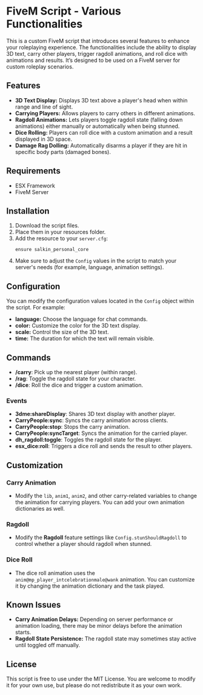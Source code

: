 # FiveM Script - Various Functionalities

This is a custom FiveM script that introduces several features to enhance your roleplaying experience. The functionalities include the ability to display 3D text, carry other players, trigger ragdoll animations, and roll dice with animations and results. It’s designed to be used on a FiveM server for custom roleplay scenarios. 

## Features

- **3D Text Display:** Displays 3D text above a player's head when within range and line of sight.
- **Carrying Players:** Allows players to carry others in different animations.
- **Ragdoll Animations:** Lets players toggle ragdoll state (falling down animations) either manually or automatically when being stunned.
- **Dice Rolling:** Players can roll dice with a custom animation and a result displayed in 3D space.
- **Damage Rag Dolling:** Automatically disarms a player if they are hit in specific body parts (damaged bones).
  
## Requirements

- ESX Framework
- FiveM Server

## Installation

1. Download the script files.
2. Place them in your resources folder.
3. Add the resource to your `server.cfg`:
   ```
   ensure salkin_personal_core
   ```
4. Make sure to adjust the `Config` values in the script to match your server's needs (for example, language, animation settings).

## Configuration

You can modify the configuration values located in the `Config` object within the script. For example:
- **language:** Choose the language for chat commands.
- **color:** Customize the color for the 3D text display.
- **scale:** Control the size of the 3D text.
- **time:** The duration for which the text will remain visible.
  
## Commands

- **/carry**: Pick up the nearest player (within range).
- **/rag**: Toggle the ragdoll state for your character.
- **/dice**: Roll the dice and trigger a custom animation.
  
### Events

- **3dme:shareDisplay**: Shares 3D text display with another player.
- **CarryPeople:sync**: Syncs the carry animation across clients.
- **CarryPeople:stop**: Stops the carry animation.
- **CarryPeople:syncTarget**: Syncs the animation for the carried player.
- **dh_ragdoll:toggle**: Toggles the ragdoll state for the player.
- **esx_dice:roll**: Triggers a dice roll and sends the result to other players.
  
## Customization

### Carry Animation
- Modify the `lib`, `anim1`, `anim2`, and other carry-related variables to change the animation for carrying players. You can add your own animation dictionaries as well.

### Ragdoll
- Modify the **Ragdoll** feature settings like `Config.stunShouldRagdoll` to control whether a player should ragdoll when stunned.

### Dice Roll
- The dice roll animation uses the `anim@mp_player_intcelebrationmale@wank` animation. You can customize it by changing the animation dictionary and the task played.

## Known Issues

- **Carry Animation Delays:** Depending on server performance or animation loading, there may be minor delays before the animation starts.
- **Ragdoll State Persistence:** The ragdoll state may sometimes stay active until toggled off manually.


## License

This script is free to use under the MIT License. You are welcome to modify it for your own use, but please do not redistribute it as your own work.